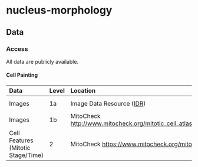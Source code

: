 # nucleus-morphology


## Data

### Access

All data are publicly available.

#### Cell Painting

| Data | Level | Location | Notes |
| :---- | :---- | :------ | :---- |
| Images | 1a | Image Data Resource ([IDR](https://idr.openmicroscopy.org/)) | Accession `idr0041` |
| Images | 1b | MitoCheck http://www.mitocheck.org/mitotic_cell_atlas/downloads/v1.0.1/mitotic_cell_atlas_v1.0.1_fulldata.zip | NA |
| Cell Features (Mitotic Stage/Time) | 2 | MitoCheck https://www.mitocheck.org/mitotic_cell_atlas/downloads/v1.0.1/cell_features.txt | NA |
